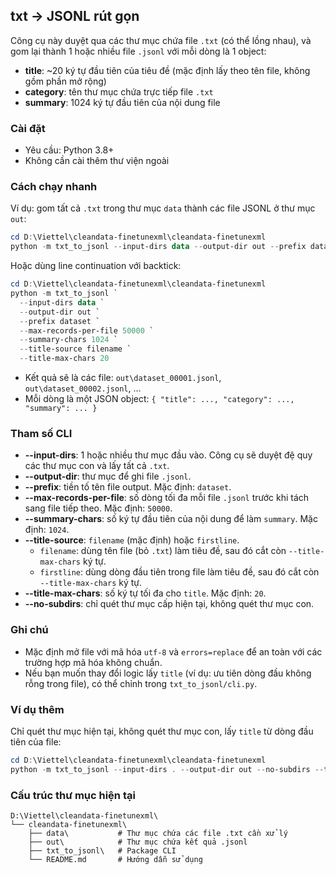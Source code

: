 ## txt → JSONL rút gọn

Công cụ này duyệt qua các thư mục chứa file `.txt` (có thể lồng nhau), và gom lại thành 1 hoặc nhiều file `.jsonl` với mỗi dòng là 1 object:
- **title**: ~20 ký tự đầu tiên của tiêu đề (mặc định lấy theo tên file, không gồm phần mở rộng)
- **category**: tên thư mục chứa trực tiếp file `.txt`
- **summary**: 1024 ký tự đầu tiên của nội dung file

### Cài đặt
- Yêu cầu: Python 3.8+
- Không cần cài thêm thư viện ngoài

### Cách chạy nhanh
Ví dụ: gom tất cả `.txt` trong thư mục `data` thành các file JSONL ở thư mục `out`:

```powershell
cd D:\Viettel\cleandata-finetunexml\cleandata-finetunexml
python -m txt_to_jsonl --input-dirs data --output-dir out --prefix dataset --max-records-per-file 50000 --summary-chars 1024 --title-source filename --title-max-chars 20
```

Hoặc dùng line continuation với backtick:
```powershell
cd D:\Viettel\cleandata-finetunexml\cleandata-finetunexml
python -m txt_to_jsonl `
  --input-dirs data `
  --output-dir out `
  --prefix dataset `
  --max-records-per-file 50000 `
  --summary-chars 1024 `
  --title-source filename `
  --title-max-chars 20
```

- Kết quả sẽ là các file: `out\dataset_00001.jsonl`, `out\dataset_00002.jsonl`, ...
- Mỗi dòng là một JSON object: `{ "title": ..., "category": ..., "summary": ... }`

### Tham số CLI
- **--input-dirs**: 1 hoặc nhiều thư mục đầu vào. Công cụ sẽ duyệt đệ quy các thư mục con và lấy tất cả `.txt`.
- **--output-dir**: thư mục để ghi file `.jsonl`.
- **--prefix**: tiền tố tên file output. Mặc định: `dataset`.
- **--max-records-per-file**: số dòng tối đa mỗi file `.jsonl` trước khi tách sang file tiếp theo. Mặc định: `50000`.
- **--summary-chars**: số ký tự đầu tiên của nội dung để làm `summary`. Mặc định: `1024`.
- **--title-source**: `filename` (mặc định) hoặc `firstline`.
  - `filename`: dùng tên file (bỏ `.txt`) làm tiêu đề, sau đó cắt còn `--title-max-chars` ký tự.
  - `firstline`: dùng dòng đầu tiên trong file làm tiêu đề, sau đó cắt còn `--title-max-chars` ký tự.
- **--title-max-chars**: số ký tự tối đa cho `title`. Mặc định: `20`.
- **--no-subdirs**: chỉ quét thư mục cấp hiện tại, không quét thư mục con.

### Ghi chú
- Mặc định mở file với mã hóa `utf-8` và `errors=replace` để an toàn với các trường hợp mã hóa không chuẩn.
- Nếu bạn muốn thay đổi logic lấy `title` (ví dụ: ưu tiên dòng đầu không rỗng trong file), có thể chỉnh trong `txt_to_jsonl/cli.py`.

### Ví dụ thêm
Chỉ quét thư mục hiện tại, không quét thư mục con, lấy `title` từ dòng đầu tiên của file:
```powershell
cd D:\Viettel\cleandata-finetunexml\cleandata-finetunexml
python -m txt_to_jsonl --input-dirs . --output-dir out --no-subdirs --title-source firstline
```

### Cấu trúc thư mục hiện tại
```
D:\Viettel\cleandata-finetunexml\
└── cleandata-finetunexml\
    ├── data\           # Thư mục chứa các file .txt cần xử lý
    ├── out\            # Thư mục chứa kết quả .jsonl
    ├── txt_to_jsonl\   # Package CLI
    └── README.md       # Hướng dẫn sử dụng
```
